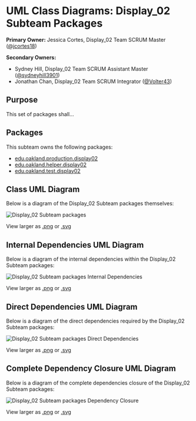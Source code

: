 # UML Class Diagrams: Display_02 Subteam Packages

**Primary Owner:** Jessica Cortes, Display_02 Team SCRUM Master ([@jcortes18](https://github.com/jcortes18/))

**Secondary Owners:**

- Sydney Hill, Display_02 Team SCRUM Assistant Master ([@sydneyhill3901](https://github.com/sydneyhill3901/))
- Jonathan Chan, Display_02 Team SCRUM Integrator ([@Volter43](https://github.com/Volter43/))

## Purpose

This set of packages shall...

## Packages

This subteam owns the following packages:

- [edu.oakland.production.display02](production)
- [edu.oakland.helper.display02](helper)
- [edu.oakland.test.display02](test)

## Class UML Diagram

Below is a diagram of the Display_02 Subteam packages themselves:

![Display_02 Subteam packages](./Display02TestPackage.svg)

View larger as [.png](./Display02TestPackage.png) or [.svg](./Display02TestPackage.svg)

## Internal Dependencies UML Diagram

Below is a diagram of the internal dependencies within the Display_02 Subteam packages:

![Display_02 Subteam packages Internal Dependencies](./Display02TestPackage_InternalDependencies.svg)

View larger as [.png](./Display02TestPackage_InternalDependencies.png) or [.svg](./Display02TestPackage_InternalDependencies.svg)

## Direct Dependencies UML Diagram

Below is a diagram of the direct dependencies required by the Display_02 Subteam packages:

![Display_02 Subteam packages Direct Dependencies](./Display02TestPackage_DirectDependencies.svg)

View larger as [.png](./Display02TestPackage_DirectDependencies.png) or [.svg](./Display02TestPackage_DirectDependencies.svg)

## Complete Dependency Closure UML Diagram

Below is a diagram of the complete dependencies closure of the Display_02 Subteam packages:

![Display_02 Subteam packages Dependency Closure](./Display02TestPackage_Closure.svg)

View larger as [.png](./Display02TestPackage_Closure.png) or [.svg](./Display02TestPackage_Closure.svg)
